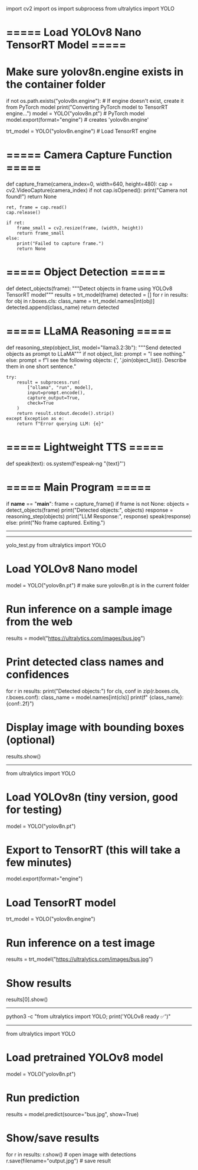 import cv2
import os
import subprocess
from ultralytics import YOLO

# ===== Load YOLOv8 Nano TensorRT Model =====
# Make sure yolov8n.engine exists in the container folder
if not os.path.exists("yolov8n.engine"):
    # If engine doesn't exist, create it from PyTorch model
    print("Converting PyTorch model to TensorRT engine...")
    model = YOLO("yolov8n.pt")  # PyTorch model
    model.export(format="engine")  # creates 'yolov8n.engine'

trt_model = YOLO("yolov8n.engine")  # Load TensorRT engine

# ===== Camera Capture Function =====
def capture_frame(camera_index=0, width=640, height=480):
    cap = cv2.VideoCapture(camera_index)
    if not cap.isOpened():
        print("Camera not found!")
        return None

    ret, frame = cap.read()
    cap.release()

    if ret:
        frame_small = cv2.resize(frame, (width, height))
        return frame_small
    else:
        print("Failed to capture frame.")
        return None

# ===== Object Detection =====
def detect_objects(frame):
    """Detect objects in frame using YOLOv8 TensorRT model"""
    results = trt_model(frame)
    detected = []
    for r in results:
        for obj in r.boxes.cls:
            class_name = trt_model.names[int(obj)]
            detected.append(class_name)
    return detected

# ===== LLaMA Reasoning =====
def reasoning_step(object_list, model="llama3.2:3b"):
    """Send detected objects as prompt to LLaMA"""
    if not object_list:
        prompt = "I see nothing."
    else:
        prompt = f"I see the following objects: {', '.join(object_list)}. Describe them in one short sentence."

    try:
        result = subprocess.run(
            ["ollama", "run", model],
            input=prompt.encode(),
            capture_output=True,
            check=True
        )
        return result.stdout.decode().strip()
    except Exception as e:
        return f"Error querying LLM: {e}"

# ===== Lightweight TTS =====
def speak(text):
    os.system(f'espeak-ng "{text}"')

# ===== Main Program =====
if __name__ == "__main__":
    frame = capture_frame()
    if frame is not None:
        objects = detect_objects(frame)
        print("Detected objects:", objects)
        response = reasoning_step(objects)
        print("LLM Response:", response)
        speak(response)
    else:
        print("No frame captured. Exiting.")




___________
____________
yolo_test.py
from ultralytics import YOLO

# Load YOLOv8 Nano model
model = YOLO("yolov8n.pt")  # make sure yolov8n.pt is in the current folder

# Run inference on a sample image from the web
results = model("https://ultralytics.com/images/bus.jpg")

# Print detected class names and confidences
for r in results:
    print("Detected objects:")
    for cls, conf in zip(r.boxes.cls, r.boxes.conf):
        class_name = model.names[int(cls)]
        print(f"  {class_name}: {conf:.2f}")

# Display image with bounding boxes (optional)
results.show()

_______________________________________________

from ultralytics import YOLO

# Load YOLOv8n (tiny version, good for testing)
model = YOLO("yolov8n.pt")

# Export to TensorRT (this will take a few minutes)
model.export(format="engine")

# Load TensorRT model
trt_model = YOLO("yolov8n.engine")

# Run inference on a test image
results = trt_model("https://ultralytics.com/images/bus.jpg")

# Show results
results[0].show()

__________________________
python3 -c "from ultralytics import YOLO; print('YOLOv8 ready ✅')"

_______________________________

from ultralytics import YOLO

# Load pretrained YOLOv8 model
model = YOLO("yolov8n.pt")

# Run prediction
results = model.predict(source="bus.jpg", show=True)

# Show/save results
for r in results:
    r.show()   # open image with detections
    r.save(filename="output.jpg")  # save result



